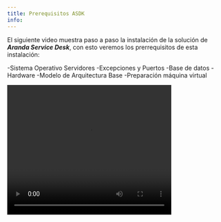 ```yaml
---
title: Prerequisitos ASDK
info:
---
```


El siguiente video muestra paso a paso la instalación de la solución de **_Aranda Service Desk_**, con esto veremos los prerrequisitos de esta instalación:

 -Sistema Operativo Servidores
 -Excepciones y Puertos
 -Base de datos
 -Hardware
 -Modelo de Arquitectura Base
 -Preparación máquina virtual



<video width="380" height="300" controls> <source src="https://arandasoftware.sharepoint.com/sites/Documentacion-RepositorioPortalDoc/Documentos%20compartidos/Repositorio%20Portal%20Doc/ASDK%20v8/1.2%20ASDKv8/1.2.1.2%20Prerrequisitos/1.2.1.2%20Capsula%20ASDK%20%20-%20Prerequisitos%20Roles%20y%20Caracteristicas%20Wserver.mp4?App=OneDriveWebVideo" type="video/mp4"> Your browser does not support the video tag. </video>
